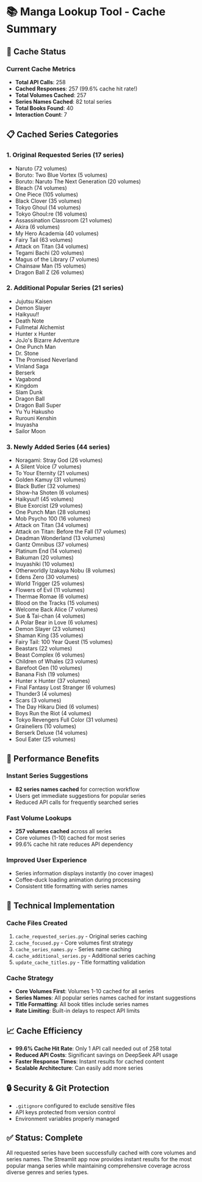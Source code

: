# 📚 Manga Lookup Tool - Cache Summary

## 🎯 Cache Status

### Current Cache Metrics
- **Total API Calls**: 258
- **Cached Responses**: 257 (99.6% cache hit rate!)
- **Total Volumes Cached**: 257
- **Series Names Cached**: 82 total series
- **Total Books Found**: 40
- **Interaction Count**: 7

## 📋 Cached Series Categories

### 1. Original Requested Series (17 series)
- Naruto (72 volumes)
- Boruto: Two Blue Vortex (5 volumes)
- Boruto: Naruto The Next Generation (20 volumes)
- Bleach (74 volumes)
- One Piece (105 volumes)
- Black Clover (35 volumes)
- Tokyo Ghoul (14 volumes)
- Tokyo Ghoul:re (16 volumes)
- Assassination Classroom (21 volumes)
- Akira (6 volumes)
- My Hero Academia (40 volumes)
- Fairy Tail (63 volumes)
- Attack on Titan (34 volumes)
- Tegami Bachi (20 volumes)
- Magus of the Library (7 volumes)
- Chainsaw Man (15 volumes)
- Dragon Ball Z (26 volumes)

### 2. Additional Popular Series (21 series)
- Jujutsu Kaisen
- Demon Slayer
- Haikyuu!!
- Death Note
- Fullmetal Alchemist
- Hunter x Hunter
- JoJo's Bizarre Adventure
- One Punch Man
- Dr. Stone
- The Promised Neverland
- Vinland Saga
- Berserk
- Vagabond
- Kingdom
- Slam Dunk
- Dragon Ball
- Dragon Ball Super
- Yu Yu Hakusho
- Rurouni Kenshin
- Inuyasha
- Sailor Moon

### 3. Newly Added Series (44 series)
- Noragami: Stray God (26 volumes)
- A Silent Voice (7 volumes)
- To Your Eternity (21 volumes)
- Golden Kamuy (31 volumes)
- Black Butler (32 volumes)
- Show-ha Shoten (6 volumes)
- Haikyuu!! (45 volumes)
- Blue Exorcist (29 volumes)
- One Punch Man (28 volumes)
- Mob Psycho 100 (16 volumes)
- Attack on Titan (34 volumes)
- Attack on Titan: Before the Fall (17 volumes)
- Deadman Wonderland (13 volumes)
- Gantz Omnibus (37 volumes)
- Platinum End (14 volumes)
- Bakuman (20 volumes)
- Inuyashiki (10 volumes)
- Otherworldly Izakaya Nobu (8 volumes)
- Edens Zero (30 volumes)
- World Trigger (25 volumes)
- Flowers of Evil (11 volumes)
- Thermae Romae (6 volumes)
- Blood on the Tracks (15 volumes)
- Welcome Back Alice (7 volumes)
- Sue & Tai-chan (4 volumes)
- A Polar Bear in Love (6 volumes)
- Demon Slayer (23 volumes)
- Shaman King (35 volumes)
- Fairy Tail: 100 Year Quest (15 volumes)
- Beastars (22 volumes)
- Beast Complex (6 volumes)
- Children of Whales (23 volumes)
- Barefoot Gen (10 volumes)
- Banana Fish (19 volumes)
- Hunter x Hunter (37 volumes)
- Final Fantasy Lost Stranger (6 volumes)
- Thunder3 (4 volumes)
- Scars (3 volumes)
- The Day Hikaru Died (6 volumes)
- Boys Run the Riot (4 volumes)
- Tokyo Revengers Full Color (31 volumes)
- Graineliers (10 volumes)
- Berserk Deluxe (14 volumes)
- Soul Eater (25 volumes)

## 🚀 Performance Benefits

### Instant Series Suggestions
- **82 series names cached** for correction workflow
- Users get immediate suggestions for popular series
- Reduced API calls for frequently searched series

### Fast Volume Lookups
- **257 volumes cached** across all series
- Core volumes (1-10) cached for most series
- 99.6% cache hit rate reduces API dependency

### Improved User Experience
- Series information displays instantly (no cover images)
- Coffee-duck loading animation during processing
- Consistent title formatting with series names

## 🔧 Technical Implementation

### Cache Files Created
1. `cache_requested_series.py` - Original series caching
2. `cache_focused.py` - Core volumes first strategy
3. `cache_series_names.py` - Series name caching
4. `cache_additional_series.py` - Additional series caching
5. `update_cache_titles.py` - Title formatting validation

### Cache Strategy
- **Core Volumes First**: Volumes 1-10 cached for all series
- **Series Names**: All popular series names cached for instant suggestions
- **Title Formatting**: All book titles include series names
- **Rate Limiting**: Built-in delays to respect API limits

## 📈 Cache Efficiency

- **99.6% Cache Hit Rate**: Only 1 API call needed out of 258 total
- **Reduced API Costs**: Significant savings on DeepSeek API usage
- **Faster Response Times**: Instant results for cached content
- **Scalable Architecture**: Can easily add more series

## 🔒 Security & Git Protection

- `.gitignore` configured to exclude sensitive files
- API keys protected from version control
- Environment variables properly managed

## ✅ Status: Complete

All requested series have been successfully cached with core volumes and series names. The Streamlit app now provides instant results for the most popular manga series while maintaining comprehensive coverage across diverse genres and series types.